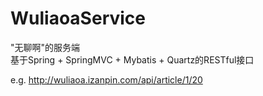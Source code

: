 # WuliaoaService
"无聊啊"的服务端  
基于Spring + SpringMVC + Mybatis + Quartz的RESTful接口  

e.g. http://wuliaoa.izanpin.com/api/article/1/20 
